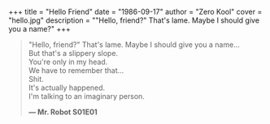 +++
title = "Hello Friend"
date = "1986-09-17"
author = "Zero Kool"
cover = "hello.jpg"
description = "\"Hello, friend?\" That's lame. Maybe I should give you a name?"
+++

> "Hello, friend?" That's lame.
> Maybe I should give you a name...  
> But that's a slippery slope.  
> You're only in my head.  
> We have to remember that...  
> Shit.  
> It's actually happened.  
> I'm talking to an imaginary person.
>
> **— Mr. Robot S01E01**